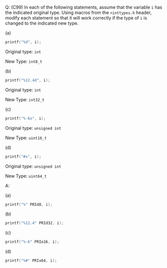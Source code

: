 Q: (C99) In each of the following statements, assume that the variable `i` has
the indicated original type. Using macros from the `<inttypes.h` header, modify
each statement so that it will work correctly if the type of `i` is changed to
the indicated new type.

(a)

```c
printf("%d", i);
```

Original type: `int`

New Type: `int8_t`

(b)

```c
printf("%12.4d", i);
```

Original type: `int`

New Type: `int32_t`

(c)

```c
printf("%-6o", i);
```

Original type: `unsigned int`

New Type: `uint16_t`

(d)

```c
printf("#x", i);
```

Original type: `unsigned int`

New Type: `uint64_t`

A:

(a)

```c
printf("%" PRId8, i);
```

(b)

```c
printf("%12.4" PRId32, i);
```

(c)

```c
printf("%-6" PRIo16, i);
```

(d)

```c
printf("%#" PRIx64, i);
```
